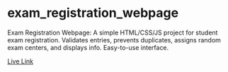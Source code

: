 # exam_registration_webpage
Exam Registration Webpage: A simple HTML/CSS/JS project for student exam registration. Validates entries, prevents duplicates, assigns random exam centers, and displays info. Easy-to-use interface.

[Live Link](https://saiamareswar.github.io/exam_registration_webpage/)
